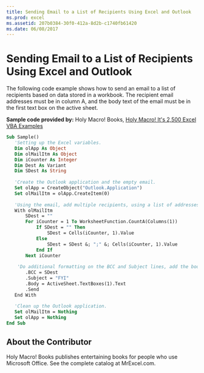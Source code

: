 ```yaml
---
title: Sending Email to a List of Recipients Using Excel and Outlook
ms.prod: excel
ms.assetid: 207b0384-30f0-412a-8d2b-c1740fb61420
ms.date: 06/08/2017
---
```



# Sending Email to a List of Recipients Using Excel and Outlook

The following code example shows how to send an email to a list of recipients based on data stored in a workbook. The recipient email addresses must be in column A, and the body text of the email must be in the first text box on the active sheet.

 **Sample code provided by:** Holy Macro! Books, [Holy Macro! It's 2,500 Excel VBA Examples](http://www.mrexcel.com/store/index.php?l=product_detail&;p=1)



```vb
Sub Sample()
   'Setting up the Excel variables.
   Dim olApp As Object
   Dim olMailItm As Object
   Dim iCounter As Integer
   Dim Dest As Variant
   Dim SDest As String
   
   'Create the Outlook application and the empty email.
   Set olApp = CreateObject("Outlook.Application")
   Set olMailItm = olApp.CreateItem(0)
   
   'Using the email, add multiple recipients, using a list of addresses in column A.
   With olMailItm
       SDest = ""
       For iCounter = 1 To WorksheetFunction.CountA(Columns(1))
           If SDest = "" Then
               SDest = Cells(iCounter, 1).Value
           Else
               SDest = SDest &; ";" &; Cells(iCounter, 1).Value
           End If
       Next iCounter
       
    'Do additional formatting on the BCC and Subject lines, add the body text from the spreadsheet, and send.
       .BCC = SDest
       .Subject = "FYI"
       .Body = ActiveSheet.TextBoxes(1).Text
       .Send
   End With
   
   'Clean up the Outlook application.
   Set olMailItm = Nothing
   Set olApp = Nothing
End Sub
```


## About the Contributor
<a name="AboutContributor"> </a>

Holy Macro! Books publishes entertaining books for people who use Microsoft Office. See the complete catalog at MrExcel.com. 


